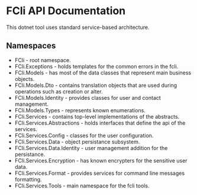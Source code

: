 # FCli API Documentation  
This dotnet tool uses standard service-based architecture.

## Namespaces
- FCli - root namespace.
- FCli.Exceptions - holds templates for the common errors in the fcli.
- FCli.Models - has most of the data classes that represent main business objects.
- FCli.Models.Dto - contains translation objects that are used during operations such as creation or alter.
- FCli.Models.Identity - provides classes for user and contact management.
- FCli.Models.Types - represents known enumerations.
- FCli.Services - contains top-level implementations of the abstracts.
- FCli.Services.Abstractions - holds interfaces that define the api of the services.
- FCli.Services.Config - classes for the user configuration.
- FCli.Services.Data - object persistance subsystem.
- FCli.Services.Data.Identity - user management addition for the persistance.
- FCli.Services.Encryption - has known encrypters for the sensitive user data.
- FCli.Services.Format - provides services for command line messages formatting.
- FCli.Services.Tools - main namespace for the fcli tools.
